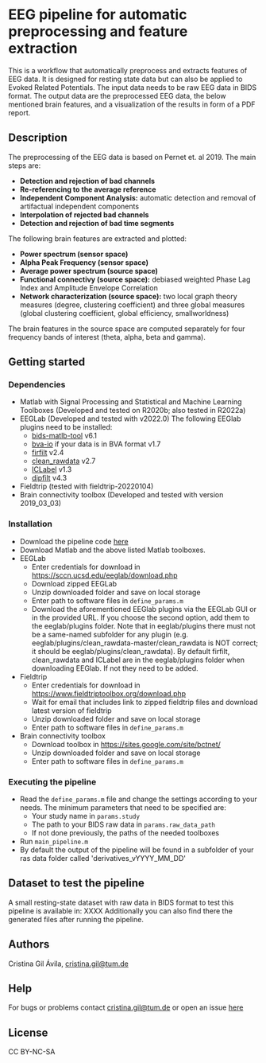 # EEG pipeline for automatic preprocessing and feature extraction

This is a workflow that automatically preprocess and extracts features of EEG data. It is designed for resting state data but can also be applied to Evoked Related Potentials. The input data needs to be raw EEG data in BIDS format. The output data are the preprocessed EEG data, the below mentioned brain features, and a visualization of the results in form of a PDF report.

## Description
The preprocessing of the EEG data is based on Pernet et. al 2019. The main steps are:
- **Detection and rejection of bad channels**
- **Re-referencing to the average reference**
- **Independent Component Analysis:** automatic detection and removal of artifactual independent components
- **Interpolation of rejected bad channels**
- **Detection and rejection of bad time segments**

The following brain features are extracted and plotted:
- **Power spectrum (sensor space)**
- **Alpha Peak Frequency (sensor space)**
- **Average power spectrum (source space)**
- **Functional connectivy (source space):** debiased weighted Phase Lag Index and Amplitude Envelope Correlation 
- **Network characterization (source space):** two local graph theory measures (degree, clustering coefficient) and three global measures (global clustering coefficient, global efficiency, smallworldness)

The brain features in the source space are computed separately for four frequency bands of interest (theta, alpha, beta and gamma). 

## Getting started
### Dependencies
* Matlab with Signal Processing and Statistical and Machine Learning Toolboxes (Developed and tested on R2020b; also tested in R2022a)
* EEGLab (Developed and tested with v2022.0) The following EEGlab plugins need to be installed:
    * [bids-matlb-tool](https://github.com/sccn/bids-matlab-tools) v6.1 
    * [bva-io](https://github.com/arnodelorme/bva-io) if your data is in BVA format v1.7
    * [firfilt](https://widmann/firfilt) v2.4
    * [clean_rawdata](https://github.com/sccn/clean_rawdata) v2.7
    * [ICLabel](https://github.com/sccn/ICLabel) v1.3
    * [dipfilt](https://github.com/sccn/dipfit) v4.3
* Fieldtrip (tested with fieldtrip-20220104)
* Brain connectivity toolbox (Developed and tested with version 2019_03_03) 

### Installation
* Download the pipeline code [here](https://github.com/crisglav/eeg-pipeline)
* Download Matlab and the above listed Matlab toolboxes.
* EEGLab
    * Enter credentials for download in https://sccn.ucsd.edu/eeglab/download.php
    * Download zipped EEGLab
    * Unzip downloaded folder and save on local storage
    * Enter path to software files in `define_params.m`
    * Download the aforementioned EEGlab plugins via the EEGLab GUI or in the provided URL. If you choose the second option, add them to the eeglab/plugins folder. 
      Note that in eeglab/plugins there must not be a same-named subfolder for any plugin (e.g. eeglab/plugins/clean_rawdata-master/clean_rawdata is NOT correct;
      it should be eeglab/plugins/clean_rawdata). By default firfilt, clean_rawdata and ICLabel are in the eeglab/plugins folder when downloading EEGlab.
      If not they need to be added.
* Fieldtrip
    * Enter credentials for download in https://www.fieldtriptoolbox.org/download.php
    * Wait for email that includes link to zipped fieldtrip files and download latest version of fieldtrip
    * Unzip downloaded folder and save on local storage
    * Enter path to software files in `define_params.m`
* Brain connectivity toolbox
    * Download toolbox in https://sites.google.com/site/bctnet/
    * Unzip downloaded folder and save on local storage
    * Enter path to software files in `define_params.m`

### Executing the pipeline
* Read the `define_params.m` file and change the settings according to your needs. The minimum parameters that need to be specified are: 
    * Your study name in `params.study`
    * The path to your BIDS raw data in `params.raw_data_path`
    * If not done previously, the paths of the needed toolboxes
* Run `main_pipeline.m`
* By default the output of the pipeline will be found in a subfolder of your ras data folder called 'derivatives_vYYYY_MM_DD'

## Dataset to test the pipeline
A small resting-state dataset with raw data in BIDS format to test this pipeline is available in: XXXX
Additionally you can also find there the generated files after running the pipeline.

## Authors
Cristina Gil Ávila, cristina.gil@tum.de

## Help
For bugs or problems contact cristina.gil@tum.de or open an issue [here](https://github.com/crisglav/eeg-pipeline)

## License
CC BY-NC-SA
